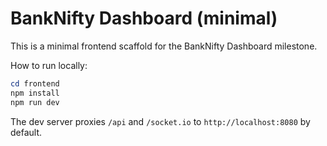# BankNifty Dashboard (minimal)

This is a minimal frontend scaffold for the BankNifty Dashboard milestone.

How to run locally:

```powershell
cd frontend
npm install
npm run dev
```

The dev server proxies `/api` and `/socket.io` to `http://localhost:8080` by default.
